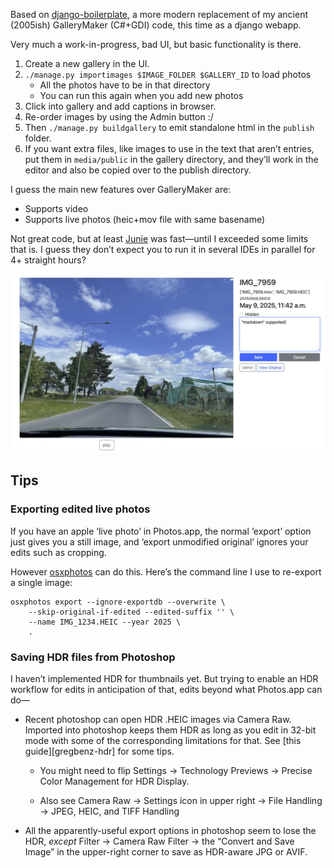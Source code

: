 Based on [django-boilerplate], a more modern replacement of my ancient (2005ish)
GalleryMaker (C#+GDI) code, this time as a django webapp.

Very much a work-in-progress, bad UI, but basic functionality is there.
 1. Create a new gallery in the UI.
 2. `./manage.py importimages $IMAGE_FOLDER $GALLERY_ID` to load photos
       - All the photos have to be in that directory
       - You can run this again when you add new photos
 3. Click into gallery and add captions in browser.
 4. Re-order images by using the Admin button :/
 5. Then `./manage.py buildgallery` to emit standalone html in the `publish` folder.
 6. If you want extra files, like images to use in the text that aren’t
    entries, put them in `media/public` in the gallery directory, and
    they’ll work in the editor and also be copied over to the publish
    directory.

I guess the main new features over GalleryMaker are:
  - Supports video
  - Supports live photos (heic+mov file with same basename)

Not great code, but at least [Junie] was fast—until I exceeded some limits that
is. I guess they don’t expect you to run it in several IDEs in parallel for 4+
straight hours?

![](v0-ui.webp)

[django-boilerplate]: https://github.com/andrewdotn/django-boilerplate
[Junie]: https://www.jetbrains.com/junie/

## Tips

### Exporting edited live photos

If you have an apple ‘live photo’ in Photos.app, the normal ‘export’ option
just gives you a still image, and ‘export unmodified original’ ignores your
edits such as cropping.

However [osxphotos] can do this. Here’s the command line I use to re-export
a single image:

    osxphotos export --ignore-exportdb --overwrite \
        --skip-original-if-edited --edited-suffix '' \
        --name IMG_1234.HEIC --year 2025 \
        .

[osxphotos]: https://github.com/RhetTbull/osxphotos

### Saving HDR files from Photoshop

I haven’t implemented HDR for thumbnails yet. But trying to enable an HDR
workflow for edits in anticipation of that, edits beyond what Photos.app
can do—

  - Recent photoshop can open HDR .HEIC images via Camera Raw. Imported
    into photoshop keeps them HDR as long as you edit in 32-bit mode with
    some of the corresponding limitations for that. See [this
    guide][gregbenz-hdr] for some tips.

      - You might need to flip Settings → Technology Previews → Precise
        Color Management for HDR Display.

      - Also see Camera Raw → Settings icon in upper right → File Handling
        → JPEG, HEIC, and TIFF Handling

  - All the apparently-useful export options in photoshop seem to lose the
    HDR, *except* Filter → Camera Raw Filter → the “Convert and Save Image”
    in the upper-right corner to save as HDR-aware JPG or AVIF.
